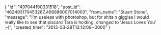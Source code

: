  {
   "id": "497044190331518",
   "post_id": "462493170453287_496886007014003",
   "from_name": "Stuart Stone",
   "message": "I'm useless with photoshop, but for shits n giggles I would really like to see that placard Tara is holding, changed to 'Jesus Loves You' ;-)",
   "created_time": "2013-03-28T13:12:09+0000"
 }
